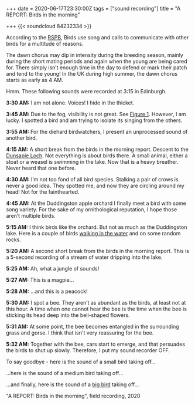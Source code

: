 +++
date = 2020-06-17T23:30:00Z
tags = ["sound recording"]
title = "A REPORT: Birds in the morning"

+++
    {{< soundcloud 84232334 >}}

According to the [RSPB]( "https://ww2.rspb.org.uk/birds-and-wildlife/bird-and-wildlife-guides/ask-an-expert/previous/morningsong.aspx"), Birds use song and calls to communicate with other birds for a multitude of reasons.

The dawn chorus may dip in intensity during the breeding season, mainly during the short mating periods and again when the young are being cared for. There simply isn’t enough time in the day to defend or mark their patch and tend to the young! In the UK during high summer, the dawn chorus starts as early as 4 AM.

Hmm. These following sounds were recorded at 3:15 in Edinburgh.

**3:30 AM:** I am not alone. Voices! I hide in the thicket.

**3:45 AM:** Due to the fog, visibility is not great. See [Figure 1](https://drive.google.com/uc?id=1qTb00XxORqB5DxGzHtglGjDQgHVBvLhe "Figure 1"). However, I am lucky. I spotted a bird and am trying to isolate its singing from the others.

**3:55 AM:** For the diehard birdwatchers, I present an unprocessed sound of another bird.

**4:15 AM:** A short break from the birds in the morning report. Descent to the [Dunsapie Loch](https://drive.google.com/uc?id=1b46RePHjxg5yS0-FPK2UYITrpr75_DK3 "Dunsapie Loch"). Not everything is about birds there. A small animal, either a stoat or a weasel is swimming in the lake. Now that is a heavy breather. Never heard that one before.

**4:30 AM:** I’m not too fond of all bird species. Stalking a pair of crows is never a good idea. They spotted me, and now they are circling around my head! Not for the fainthearted.

**4:45 AM:** At the Duddingston apple orchard I finally meet a bird with some song variety. For the sake of my ornithological reputation, I hope those aren’t multiple birds.

**5:15 AM:** I think birds like the orchard. But not as much as the Duddingston lake. Here is a couple of birds [walking in the water](https://drive.google.com/uc?id=1UpBS-jf7ZJ7V8nE5i2bjrkbLOuywZpW5 "walking in the water") and on some random rocks.

**5:20 AM:** A second short break from the birds in the morning report. This is a 5-second recording of a stream of water dripping into the lake.

**5:25 AM:** Ah, what a jungle of sounds!

**5:27 AM:** This is a magpie…

**5:28 AM:** …and this is a peacock!

**5:30 AM:** I spot a bee. They aren’t as abundant as the birds, at least not at this hour. A time when one cannot hear the bee is the time when the bee is sticking its head deep into the bell-shaped flowers.

**5:31 AM:** At some point, the bee becomes entangled in the surrounding grass and gorse. I think that isn't very reassuring for the bee.

**5:32 AM:** Together with the bee, cars start to emerge, and that persuades the birds to shut up slowly. Therefore, I put my sound recorder OFF.

To say goodbye - here is the sound of a small bird taking off…

…here is the sound of a medium bird taking off…

…and finally, here is the sound of a [big bird](https://drive.google.com/uc?id=1Sd0KEokMbJ1vasNcZmNItNImabbjdbht "big bird") taking off…

"A REPORT: Birds in the morning", field recording, 2020